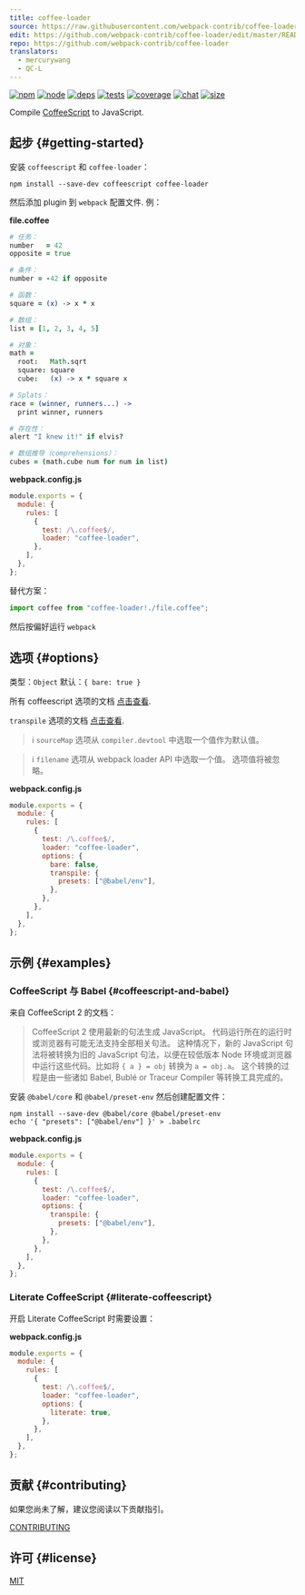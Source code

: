 ```yaml
---
title: coffee-loader
source: https://raw.githubusercontent.com/webpack-contrib/coffee-loader/master/README.md
edit: https://github.com/webpack-contrib/coffee-loader/edit/master/README.md
repo: https://github.com/webpack-contrib/coffee-loader
translators:
  - mercurywang
  - QC-L
---
```



[![npm][npm]][npm-url]
[![node][node]][node-url]
[![deps][deps]][deps-url]
[![tests][tests]][tests-url]
[![coverage][cover]][cover-url]
[![chat][chat]][chat-url]
[![size][size]][size-url]



Compile [CoffeeScript](https://coffeescript.org/) to JavaScript.

## 起步 {#getting-started}

安装 `coffeescript` 和 `coffee-loader`：

```console
npm install --save-dev coffeescript coffee-loader
```

然后添加 plugin 到 `webpack` 配置文件. 例：

**file.coffee**

```coffee
# 任务：
number   = 42
opposite = true

# 条件：
number = -42 if opposite

# 函数：
square = (x) -> x * x

# 数组：
list = [1, 2, 3, 4, 5]

# 对象：
math =
  root:   Math.sqrt
  square: square
  cube:   (x) -> x * square x

# Splats：
race = (winner, runners...) ->
  print winner, runners

# 存在性：
alert "I knew it!" if elvis?

# 数组推导（comprehensions）：
cubes = (math.cube num for num in list)
```

**webpack.config.js**

```js
module.exports = {
  module: {
    rules: [
      {
        test: /\.coffee$/,
        loader: "coffee-loader",
      },
    ],
  },
};
```

替代方案：

```js
import coffee from "coffee-loader!./file.coffee";
```

然后按偏好运行 `webpack`

## 选项 {#options}

类型：`Object`
默认：`{ bare: true }`

所有 coffeescript 选项的文档 [点击查看](https://coffeescript.org/#nodejs-usage).

`transpile` 选项的文档 [点击查看](https://coffeescript.org/#transpilation).

> ℹ️ `sourceMap` 选项从 `compiler.devtool` 中选取一个值作为默认值。

> ℹ️ `filename` 选项从 webpack loader API 中选取一个值。 选项值将被忽略。

**webpack.config.js**

```js
module.exports = {
  module: {
    rules: [
      {
        test: /\.coffee$/,
        loader: "coffee-loader",
        options: {
          bare: false,
          transpile: {
            presets: ["@babel/env"],
          },
        },
      },
    ],
  },
};
```

## 示例 {#examples}

### CoffeeScript 与 Babel {#coffeescript-and-babel}

来自 CoffeeScript 2 的文档：

> CoffeeScript 2 使用最新的句法生成 JavaScript。
> 代码运行所在的运行时或浏览器有可能无法支持全部相关句法。
> 这种情况下，新的 JavaScript 句法将被转换为旧的 JavaScript 句法，以便在较低版本 Node 环境或浏览器中运行这些代码。比如将 `{ a } = obj` 转换为 `a = obj.a`。
> 这个转换的过程是由一些诸如 Babel, Bublé or Traceur Compiler 等转换工具完成的。

安装 `@babel/core` 和 `@babel/preset-env`  然后创建配置文件：

```console
npm install --save-dev @babel/core @babel/preset-env
echo '{ "presets": ["@babel/env"] }' > .babelrc
```

**webpack.config.js**

```js
module.exports = {
  module: {
    rules: [
      {
        test: /\.coffee$/,
        loader: "coffee-loader",
        options: {
          transpile: {
            presets: ["@babel/env"],
          },
        },
      },
    ],
  },
};
```

### Literate CoffeeScript {#literate-coffeescript}

开启 Literate CoffeeScript 时需要设置：

**webpack.config.js**

```js
module.exports = {
  module: {
    rules: [
      {
        test: /\.coffee$/,
        loader: "coffee-loader",
        options: {
          literate: true,
        },
      },
    ],
  },
};
```

## 贡献 {#contributing}

如果您尚未了解，建议您阅读以下贡献指引。

[CONTRIBUTING](https://github.com/webpack-contrib/coffee-loader/blob/master/.github/CONTRIBUTING.md)

## 许可 {#license}

[MIT](https://github.com/webpack-contrib/coffee-loader/blob/master/LICENSE)

[npm]: https://img.shields.io/npm/v/coffee-loader.svg
[npm-url]: https://npmjs.com/package/coffee-loader
[node]: https://img.shields.io/node/v/coffee-loader.svg
[node-url]: https://nodejs.org
[deps]: https://david-dm.org/webpack-contrib/coffee-loader.svg
[deps-url]: https://david-dm.org/webpack-contrib/coffee-loader
[tests]: https://github.com/webpack-contrib/coffee-loader/workflows/coffee-loader/badge.svg
[tests-url]: https://github.com/webpack-contrib/coffee-loader/actions
[cover]: https://codecov.io/gh/webpack-contrib/coffee-loader/branch/master/graph/badge.svg
[cover-url]: https://codecov.io/gh/webpack-contrib/coffee-loader
[chat]: https://badges.gitter.im/webpack/webpack.svg
[chat-url]: https://gitter.im/webpack/webpack
[size]: https://packagephobia.now.sh/badge?p=coffee-loader
[size-url]: https://packagephobia.now.sh/result?p=coffee-loader

